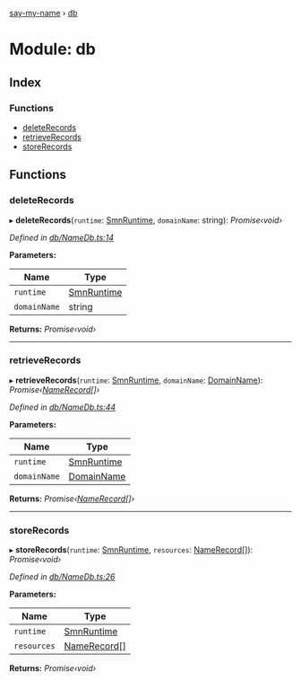 [say-my-name](../README.md) › [db](db.md)

# Module: db

## Index

### Functions

* [deleteRecords](db.md#deleterecords)
* [retrieveRecords](db.md#retrieverecords)
* [storeRecords](db.md#storerecords)

## Functions

###  deleteRecords

▸ **deleteRecords**(`runtime`: [SmnRuntime](runtime.md#smnruntime), `domainName`: string): *Promise‹void›*

*Defined in [db/NameDb.ts:14](https://github.com/matthewjosephtaylor/say-my-name/blob/57773d3/src/js/db/NameDb.ts#L14)*

**Parameters:**

Name | Type |
------ | ------ |
`runtime` | [SmnRuntime](runtime.md#smnruntime) |
`domainName` | string |

**Returns:** *Promise‹void›*

___

###  retrieveRecords

▸ **retrieveRecords**(`runtime`: [SmnRuntime](runtime.md#smnruntime), `domainName`: [DomainName](dns.md#domainname)): *Promise‹[NameRecord](dns.md#namerecord)[]›*

*Defined in [db/NameDb.ts:44](https://github.com/matthewjosephtaylor/say-my-name/blob/57773d3/src/js/db/NameDb.ts#L44)*

**Parameters:**

Name | Type |
------ | ------ |
`runtime` | [SmnRuntime](runtime.md#smnruntime) |
`domainName` | [DomainName](dns.md#domainname) |

**Returns:** *Promise‹[NameRecord](dns.md#namerecord)[]›*

___

###  storeRecords

▸ **storeRecords**(`runtime`: [SmnRuntime](runtime.md#smnruntime), `resources`: [NameRecord](dns.md#namerecord)[]): *Promise‹void›*

*Defined in [db/NameDb.ts:26](https://github.com/matthewjosephtaylor/say-my-name/blob/57773d3/src/js/db/NameDb.ts#L26)*

**Parameters:**

Name | Type |
------ | ------ |
`runtime` | [SmnRuntime](runtime.md#smnruntime) |
`resources` | [NameRecord](dns.md#namerecord)[] |

**Returns:** *Promise‹void›*
